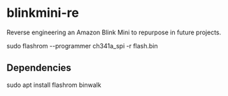 # blinkmini-re
Reverse engineering an Amazon Blink Mini to repurpose in future projects.

sudo flashrom --programmer ch341a_spi -r flash.bin

## Dependencies
sudo apt install flashrom binwalk
